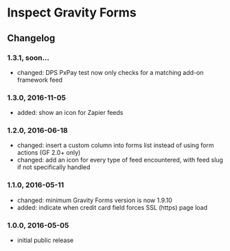 # Inspect Gravity Forms

## Changelog

### 1.3.1, soon...

* changed: DPS PxPay test now only checks for a matching add-on framework feed

### 1.3.0, 2016-11-05

* added: show an icon for Zapier feeds

### 1.2.0, 2016-06-18

* changed: insert a custom column into forms list instead of using form actions (GF 2.0+ only)
* changed: add an icon for every type of feed encountered, with feed slug if not specifically handled

### 1.1.0, 2016-05-11

* changed: minimum Gravity Forms version is now 1.9.10
* added: indicate when credit card field forces SSL (https) page load

### 1.0.0, 2016-05-05

* initial public release

